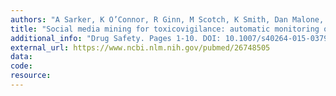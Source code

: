 ```yaml
---
authors: "A Sarker, K O’Connor, R Ginn, M Scotch, K Smith, Dan Malone, G Gonzalez"
title: "Social media mining for toxicovigilance: automatic monitoring of prescription medication abuse from Twitter"
additional_info: "Drug Safety. Pages 1-10. DOI: 10.1007/s40264-015-0379-4. 2016"
external_url: https://www.ncbi.nlm.nih.gov/pubmed/26748505
data:
code:
resource:
---
```

